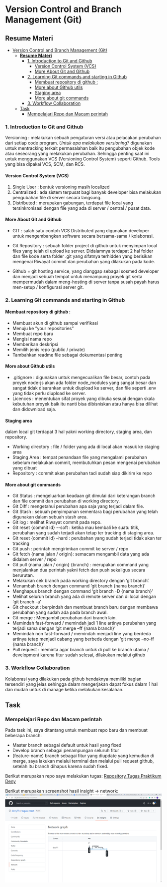 # Version Control and Branch Management (Git)

## **Resume Materi**
- [Version Control and Branch Management (Git)](#version-control-and-branch-management-git)
  - [**Resume Materi**](#resume-materi)
    - [1.	Introduction to Git and Github](#1introduction-to-git-and-github)
      - [Version Control System (VCS)](#version-control-system-vcs)
      - [More About Git and Github](#more-about-git-and-github)
    - [2.	Learning Git commands and starting in Github](#2learning-git-commands-and-starting-in-github)
      - [Membuat repository di github :](#membuat-repository-di-github-)
      - [More about Github utils](#more-about-github-utils)
      - [Staging area](#staging-area)
      - [More about git commands](#more-about-git-commands)
    - [3.	Workflow Collaboration](#3workflow-collaboration)
  - [Task](#task)
    - [Mempelajari Repo dan Macam perintah](#mempelajari-repo-dan-macam-perintah)

### 1.	Introduction to Git and Github
Versioning : melakukan sebuah pengaturan versi atau pelacakan perubahan dari setiap code program. *Untuk apa melakukan versioning?* digunakan untuk mentracking terkait permasalahan baik itu pengubahan objek kode atau seseorang yang melakukan perubahan. Sehingga penting saat ini untuk menggunakan VCS (Versioning Control System) seperti Github. Tools yang bisa dipakai VCS, SCM, dan RCS. 

#### Version Control System (VCS)
1.	Single User : bentuk versioning masih localized
2.	Centralized : ada sistem terpusat bagi banyak developer bisa melakukan pengubahan file di server secara langsung. 
3.	Distributed : merupakan gabungan, terdapat file local yang tersinkronisasi dengan file yang ada di server / central / pusat data.

#### More About Git and Github

- GIT : salah satu contoh VCS Distributed yang digunakan developer untuk mengembangkan software secara bersama-sama / kolaborasi. 

- Git Repository : sebuah folder project di github untuk menyimpan local files yang telah di upload ke server. Didalamnya terdapat 2 hal folder dan file kode serta folder .git yang sifatnya terhidden yang berisikan mengenai Riwayat commit dan perubahan yang dilakukan pada kode.

- Github = git hosting service, yang dianggap sebagai sosmed developer dan menjadi sebuah tempat untuk menampung proyek git serta mempermudah dalam meng-hosting di server tanpa susah payah harus men-setup / konfigurasi server git. 

### 2.	Learning Git commands and starting in Github
#### Membuat repository di github :
-	Membuat akun di github sampai verifikasi
-	Menuju ke ”your repositories”
-	Membuat repo baru
-	Mengisi nama repo
-	Memberikan deskripsi
-	Memilih jenis repo (public / private)
-	Tambahkan readme file sebagai dokumentasi penting 

#### More about Github utils
-	.gitignore : digunakan untuk mengecualikan file besar, contoh pada proyek node-js akan ada folder node_modules yang sangat besar dan sangat tidak disarankan untuk diupload ke server, dan file seperti .env yang tidak perlu diupload ke server.
-	Licences : menentukan sifat proyek yang dibuka sesuai dengan skala kebutuhan proyek baik itu nanti bisa dibisniskan atau hanya bisa dilihat dan didownload saja. 

#### Staging area
dalam local git terdapat 3 hal yakni working directory, staging area, dan repository.
-	Working directory : file / folder yang ada di local akan masuk ke staging area
-	Staging Area : tempat penandaan file yang mengalami perubahan sebelum melakukan commit, membutuhkan pesan mengenai perubahan yang dibuat
-	Repository : commit akan perubahan tadi sudah siap dikirim ke repo

#### More about git commands
- Git Status : mengeluarkan keadaan git dimulai dari keterangan branch dan file commit dan perubahan di working directory.
- Git Diff : mengetahui perubahan apa saja yang terjadi dalam file.
- Git Stash : sebuah penyimpanan sementara bagi perubahan yang telah digunakan dalam sebuah stash area.
- Git log : melihat Riwayat commit pada repo.
-	Git reset {commit id} --soft : ketika mau kembali ke suatu titik, perubahan yang sudah terjadi akan tetap ter tracking di staging area. 
-	Git reset {commit id} –hard : perubahan yang sudah terjadi tidak akan ter tracking
- Git push : perintah mengirimkan commit ke server / repo
- Git fetch {nama jalan / origin}: semacam mengambil data yang ada didalam server / repo
- Git pull {nama jalan / origin} {branch} : merupakan command yang menjalankan dua perintah yakni fetch dan push sekaligus secara berurutan.
-	Melakukan cek branch pada working directory dengan ‘git branch’.
-	Menambah branch dengan command ‘git branch {nama branch}’
-	Menghapus branch dengan command ‘git branch -D {nama branch}’
-	Melihat seluruh branch yang ada di remote server dan di local dengan ‘git branch -a’
- Git checkout : berpindah dan membuat branch baru dengan membawa perubahan yang sudah ada pada branch awal.
- Git merge : Mengambil perubahan dari branch lain.
-	Memindah fast-forward / memindah jadi 1 line artinya perubahan yang terjadi sama dengan ‘git merge –ff {nama branch}’ 
-	Memindah non fast-forward / memindah menjadi line yang berdeda artinya tetap menjadi cabang yang berbeda dengan ‘git merge –no-ff {nama branch}’
- Pull request : meminta agar branch untuk di pull ke branch utama / development karena fitur sudah selesai, dilakukan melalui github

### 3.	Workflow Collaboration
Kolaborasi yang dilakukan pada github hendaknya memiliki bagian tersendiri yang jelas sehingga dalam mengerjakan dapat fokus dalam 1 hal dan mudah untuk di manage ketika melakukan kesalahan.

## Task
### Mempelajari Repo dan Macam perintah
Pada task ini, saya ditantang untuk membuat repo baru dan membuat beberapa branch:
- Master branch sebagai default untuk hasil yang fixed
- Develop branch sebagai penampungan seluruh fitur
- (feature-name) branch sebagai fitur yang diupdate yang kemudian di merge, saya lakukan melalui terminal dan melalui pull request github, setelah itu branch dihapus karena sudah fixed.

Berikut merupakan repo saya melakukan tugas:
[Repository Tugas Praktikum Deny](https://github.com/denyFh/tugas-react)

Berikut merupakan screenshot hasil insight -> network:
![insight](./screenshots/praktikum-github.png)

